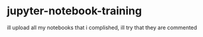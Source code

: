 # jupyter-notebook-training
ill upload all my notebooks that i complished, ill try that they are commented
